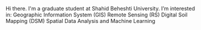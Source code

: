 Hi there. I'm a graduate student at Shahid Beheshti University. 
I’m interested in:
Geographic Information System (GIS)
Remote Sensing (RS)
Digital Soil Mapping (DSM)
Spatial Data Analysis and Machine Learning
